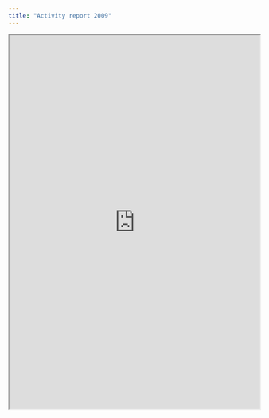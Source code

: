 ```yaml
---
title: "Activity report 2009"
---
```



<iframe height="750" width="100%" src="https://ewelton.github.io/ktest/wiki.html#Activity%20report%202009"></iframe>
